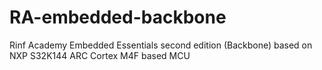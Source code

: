 # RA-embedded-backbone
Rinf Academy Embedded Essentials second edition (Backbone) based on NXP S32K144 ARC Cortex M4F based MCU
